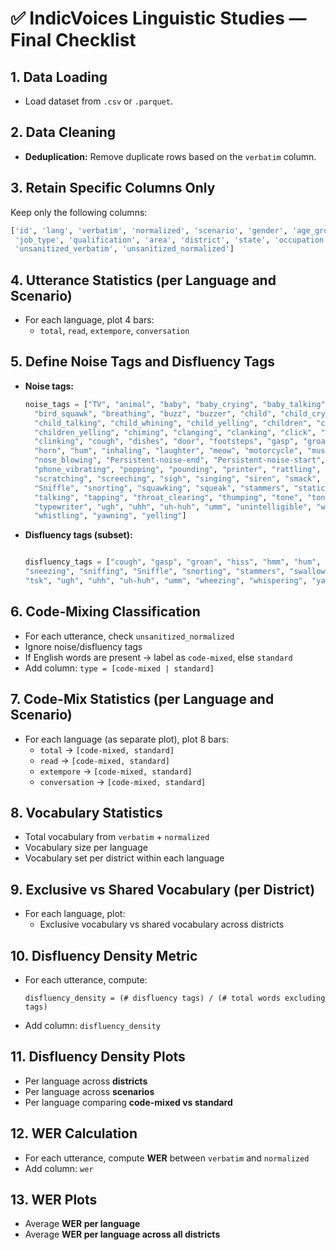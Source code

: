 # ✅ IndicVoices Linguistic Studies — Final Checklist

## 1. **Data Loading**
- Load dataset from `.csv` or `.parquet`.

## 2. **Data Cleaning**
- **Deduplication:** Remove duplicate rows based on the `verbatim` column.

## 3. **Retain Specific Columns Only**
Keep only the following columns:

```python
['id', 'lang', 'verbatim', 'normalized', 'scenario', 'gender', 'age_group', 
 'job_type', 'qualification', 'area', 'district', 'state', 'occupation', 
 'unsanitized_verbatim', 'unsanitized_normalized']
```

## 4. **Utterance Statistics (per Language and Scenario)**
- For each language, plot 4 bars:
  - `total`, `read`, `extempore`, `conversation`

## 5. **Define Noise Tags and Disfluency Tags**
- **Noise tags:**  
  
  ```python
  noise_tags = ["TV", "animal", "baby", "baby_crying", "baby_talking", "barking", "beep", "bell",
    "bird_squawk", "breathing", "buzz", "buzzer", "child", "child_crying", "child_laughing",
    "child_talking", "child_whining", "child_yelling", "children", "children_talking",
    "children_yelling", "chiming", "clanging", "clanking", "click", "clicking", "clink",
    "clinking", "cough", "dishes", "door", "footsteps", "gasp", "groan", "hiss", "hmm",
    "horn", "hum", "inhaling", "laughter", "meow", "motorcycle", "music", "noise",
    "nose_blowing", "Persistent-noise-end", "Persistent-noise-start", "phone_ringing",
    "phone_vibrating", "popping", "pounding", "printer", "rattling", "ringing", "rustling",
    "scratching", "screeching", "sigh", "singing", "siren", "smack", "sneezing", "sniffing",
    "Sniffle", "snorting", "squawking", "squeak", "stammers", "static", "swallowing",
    "talking", "tapping", "throat_clearing", "thumping", "tone", "tones", "trill", "tsk",
    "typewriter", "ugh", "uhh", "uh-huh", "umm", "unintelligible", "wheezing", "whispering",
    "whistling", "yawning", "yelling"]
    ```

- **Disfluency tags (subset):**  

    ```python

    disfluency_tags = ["cough", "gasp", "groan", "hiss", "hmm", "hum", "inhaling", "laughter", "sigh",
    "sneezing", "sniffing", "Sniffle", "snorting", "stammers", "swallowing", "throat_clearing",
    "tsk", "ugh", "uhh", "uh-huh", "umm", "wheezing", "whispering", "yawning"]

    ```

## 6. **Code-Mixing Classification**
- For each utterance, check `unsanitized_normalized`
- Ignore noise/disfluency tags
- If English words are present → label as `code-mixed`, else `standard`
- Add column: `type = [code-mixed | standard]`

## 7. **Code-Mix Statistics (per Language and Scenario)**
- For each language (as separate plot), plot 8 bars:
  - `total` → `[code-mixed, standard]`
  - `read` → `[code-mixed, standard]`
  - `extempore` → `[code-mixed, standard]`
  - `conversation` → `[code-mixed, standard]`

## 8. **Vocabulary Statistics**
- Total vocabulary from `verbatim` + `normalized`
- Vocabulary size per language
- Vocabulary set per district within each language

## 9. **Exclusive vs Shared Vocabulary (per District)**
- For each language, plot:
  - Exclusive vocabulary vs shared vocabulary across districts

## 10. **Disfluency Density Metric**
- For each utterance, compute:

  ```
  disfluency_density = (# disfluency tags) / (# total words excluding tags)
  ```

- Add column: `disfluency_density`

## 11. **Disfluency Density Plots**
- Per language across **districts**
- Per language across **scenarios**
- Per language comparing **code-mixed vs standard**

## 12. **WER Calculation**
- For each utterance, compute **WER** between `verbatim` and `normalized`
- Add column: `wer`

## 13. **WER Plots**
- Average **WER per language**
- Average **WER per language across all districts**